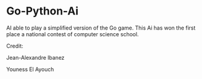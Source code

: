 # Go-Python-Ai
AI able to play a simplified version of the Go game. This Ai has won the first place a national contest of computer science school.


Credit:

Jean-Alexandre Ibanez

Youness El Ayouch
